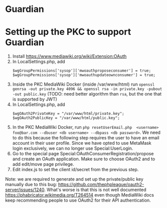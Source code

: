 # Guardian

# Setting up the PKC to support Guardian
1. Install https://www.mediawiki.org/wiki/Extension:OAuth
1. In LocalSettings.php, add
   ```
   $wgGroupPermissions['sysop']['mwoauthproposeconsumer'] = true;
   $wgGroupPermissions['sysop']['mwoauthupdateownconsumer'] = true;
   ```
1. Inside the PKC MediaWiki Docker (inside /var/www/html) run
   `openssl genrsa -out private.key 4096 && openssl rsa -in private.key -pubout -out public.key`
   (TODO: need better algorithm than `rsa`, but the one that is supported by
   JWT)
1. In LocalSettings.php, add
   ```
   $wgOAuth2PrivateKey = "/var/www/html/private.key";
   $wgOAuth2PublicKey = "/var/www/html/public.key";
   ```
1. In the PKC MediaWiki Docker, run `php resetUserEmail.php  <username>
   foo@bar.com --dbuser <db username> --dbpass <db password>`. We need to do
   this because the following step requires the user to have an email account
   in their user profile. Since we have opted to use MetaMask login
   exclusively, we can no longer use Special:UserLogin.
1. Go to the special page Special:OAuthConsumerRegistration/propose and create
   an OAuth application. Make sure to choose OAuth2 and to add edit/move page
   privilege.
1. Edit index.js to set the client id/secret from the previous step.

Note: we are required to generate and set up the private/public key manually
due to this bug: https://github.com/thephpleague/oauth2-server/issues/1240.
What's worse is that this is not well documented
https://phabricator.wikimedia.org/T264514 even though MediaWiki docs keep
recommending people to use OAuth2 for their API authentication.
